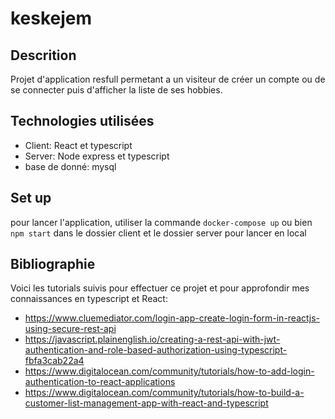 # keskejem

## Descrition
Projet d'application resfull permetant a un visiteur de créer un compte ou de se connecter puis d'afficher la liste de ses hobbies.

## Technologies utilisées
* Client: React et typescript
* Server: Node express et typescript
* base de donné: mysql

## Set up 
  pour lancer l'application, utiliser la commande ```docker-compose up``` ou bien ```npm start``` dans le dossier client et le dossier server pour lancer en local
  
## Bibliographie
Voici les tutorials suivis pour effectuer ce projet et pour approfondir mes connaissances en typescript et React:
* https://www.cluemediator.com/login-app-create-login-form-in-reactjs-using-secure-rest-api
* https://javascript.plainenglish.io/creating-a-rest-api-with-jwt-authentication-and-role-based-authorization-using-typescript-fbfa3cab22a4
* https://www.digitalocean.com/community/tutorials/how-to-add-login-authentication-to-react-applications
* https://www.digitalocean.com/community/tutorials/how-to-build-a-customer-list-management-app-with-react-and-typescript
